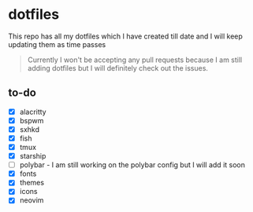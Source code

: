 # dotfiles

This repo has all my dotfiles which I have created till date and I will keep updating them as time passes

> Currently I won't be accepting any pull requests because I am still adding dotfiles but I will definitely check out the issues.

## to-do

- [x] alacritty
- [x] bspwm
- [x] sxhkd
- [x] fish
- [x] tmux
- [x] starship
- [ ] polybar - I am still working on the polybar config but I will add it soon
- [x] fonts
- [x] themes
- [x] icons
- [x] neovim
